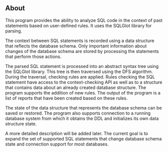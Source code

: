 ## About

This program provides the ability to analyze SQL code in the context of past statements based on user-defined rules. It uses the SQLGlot library for parsing. 

The context between SQL statements is recorded using a data structure that reflects the database schema. Only important information about changes of the database schema are stored by processing the statements that perform those actions.

The parsed SQL statement is processed into an abstract syntax tree using the SQLGlot library. This tree is then traversed using the DFS algorithm. During the traversal, checking rules are applied. Rules checking the SQL statement have access to the context-checking API as well as to a structure that contains data about an already created database structure. The program supports the addition of new rules. The output of the program is a list of reports that have been created based on these rules.

The state of the data structure that represents the database schema can be saved or restored. The program also supports connection to a running database system from which it obtains the DDL and initializes its own data structure state.

A more detailed description will be added later. The current goal is to expand the set of supported SQL statements that change database schema state and connection support for most databases.
